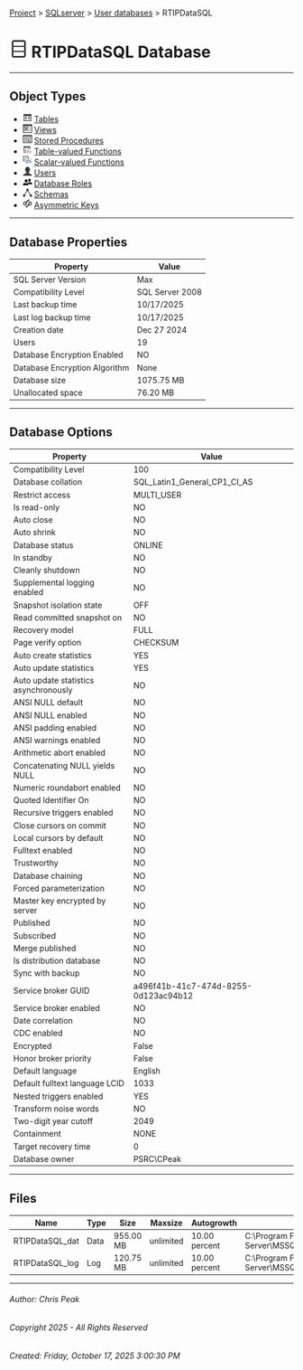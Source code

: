 #### 

[Project](../../../index.md) > [SQLserver](../../index.md) > [User databases](../index.md) > RTIPDataSQL

# ![Database](../../../Images/ntDatabase.png) RTIPDataSQL Database

---

## <a name="#objecttypes"></a>Object Types

* ![Tables](../../../Images/Table.png) [Tables](Tables/Tables.md)
* ![Views](../../../Images/View.png) [Views](Views/Views.md)
* ![Stored Procedures](../../../Images/StoredProcedure.png) [Stored Procedures](Programmability/Stored_Procedures/Stored_Procedures.md)
* ![Table-valued Functions](../../../Images/Function_Table.png) [Table-valued Functions](Programmability/Functions/Table-valued_Functions/Table-valued_Functions.md)
* ![Scalar-valued Functions](../../../Images/Function_Scalar.png) [Scalar-valued Functions](Programmability/Functions/Scalar-valued_Functions/Scalar-valued_Functions.md)
* ![Users](../../../Images/User.png) [Users](Security/Users/Users.md)
* ![Database Roles](../../../Images/Role_Database.png) [Database Roles](Security/Roles/Database_Roles/Database_Roles.md)
* ![Schemas](../../../Images/Schema.png) [Schemas](Security/Schemas/Schemas.md)
* ![Asymmetric Keys](../../../Images/AsymmetricKey.png) [Asymmetric Keys](Security/Asymmetric_Keys/Asymmetric_Keys.md)


---

## <a name="#dbproperties"></a>Database Properties

| Property | Value |
|---|---|
| SQL Server Version | Max |
| Compatibility Level | SQL Server 2008 |
| Last backup time | 10/17/2025 |
| Last log backup time | 10/17/2025 |
| Creation date | Dec 27 2024  |
| Users | 19 |
| Database Encryption Enabled | NO |
| Database Encryption Algorithm | None |
| Database size | 1075.75 MB |
| Unallocated space | 76.20 MB |


---

## <a name="#dboptions"></a>Database Options

| Property | Value |
|---|---|
| Compatibility Level | 100 |
| Database collation | SQL_Latin1_General_CP1_CI_AS |
| Restrict access | MULTI_USER |
| Is read-only | NO |
| Auto close | NO |
| Auto shrink | NO |
| Database status | ONLINE |
| In standby | NO |
| Cleanly shutdown | NO |
| Supplemental logging enabled | NO |
| Snapshot isolation state | OFF |
| Read committed snapshot on | NO |
| Recovery model | FULL |
| Page verify option | CHECKSUM |
| Auto create statistics | YES |
| Auto update statistics | YES |
| Auto update statistics asynchronously | NO |
| ANSI NULL default | NO |
| ANSI NULL enabled | NO |
| ANSI padding enabled | NO |
| ANSI warnings enabled | NO |
| Arithmetic abort enabled | NO |
| Concatenating NULL yields NULL | NO |
| Numeric roundabort enabled | NO |
| Quoted Identifier On | NO |
| Recursive triggers enabled | NO |
| Close cursors on commit | NO |
| Local cursors by default | NO |
| Fulltext enabled | NO |
| Trustworthy | NO |
| Database chaining | NO |
| Forced parameterization | NO |
| Master key encrypted by server | NO |
| Published | NO |
| Subscribed | NO |
| Merge published | NO |
| Is distribution database | NO |
| Sync with backup | NO |
| Service broker GUID | a496f41b-41c7-474d-8255-0d123ac94b12 |
| Service broker enabled | NO |
| Date correlation | NO |
| CDC enabled | NO |
| Encrypted | False |
| Honor broker priority | False |
| Default language | English |
| Default fulltext language LCID | 1033 |
| Nested triggers enabled | YES |
| Transform noise words | NO |
| Two-digit year cutoff | 2049 |
| Containment | NONE |
| Target recovery time | 0 |
| Database owner | PSRC\\CPeak |


---

## <a name="#files"></a>Files

| Name | Type | Size | Maxsize | Autogrowth | File Name |
|---|---|---|---|---|---|
| RTIPDataSQL_dat | Data | 955.00 MB | unlimited | 10.00 percent | C:\\Program Files\\Microsoft SQL Server\\MSSQL16.MSSQLSERVER\\MSSQL\\DATA\\RTIPDataSQL.mdf |
| RTIPDataSQL_log | Log | 120.75 MB | unlimited | 10.00 percent | C:\\Program Files\\Microsoft SQL Server\\MSSQL16.MSSQLSERVER\\MSSQL\\DATA\\RTIPDataSQL_log.ldf |


---

###### Author:  Chris Peak

###### Copyright 2025 - All Rights Reserved

###### Created: Friday, October 17, 2025 3:00:30 PM

